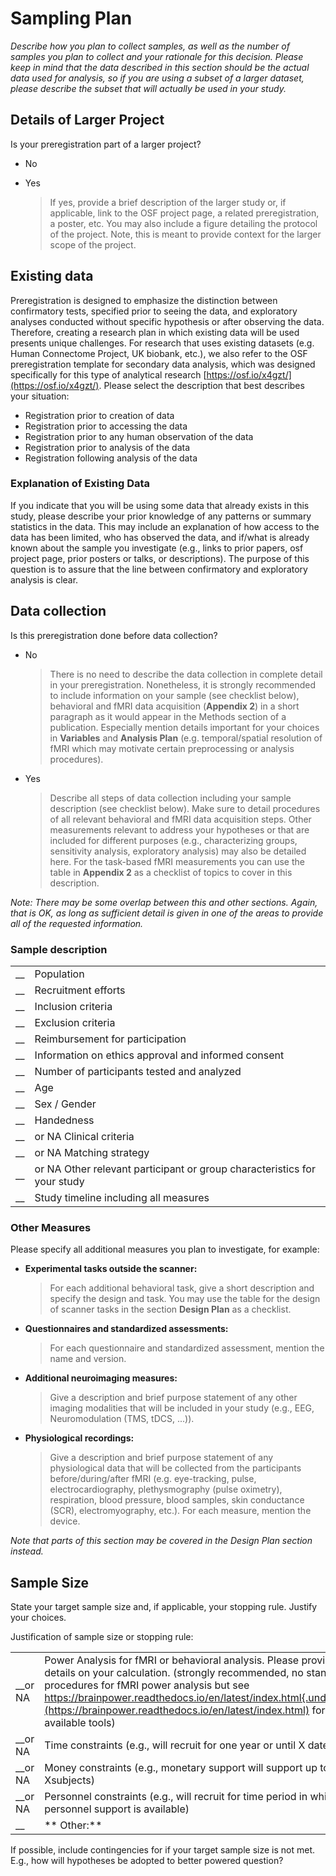 # Sampling Plan

_Describe how you plan to collect samples, as well as the number of samples you
plan to collect and your rationale for this decision. Please keep in mind that
the data described in this section should be the actual data used for analysis,
so if you are using a subset of a larger dataset, please describe the subset
that will actually be used in your study._

## Details of Larger Project

Is your preregistration part of a larger project?

- No
- Yes

  > If yes, provide a brief description of the larger study or, if applicable,
  > link to the OSF project page, a related preregistration, a poster, etc. You
  > may also include a figure detailing the protocol of the project. Note, this
  > is meant to provide context for the larger scope of the project.

## Existing data

Preregistration is designed to emphasize the distinction between confirmatory
tests, specified prior to seeing the data, and exploratory analyses conducted
without specific hypothesis or after observing the data. Therefore, creating a
research plan in which existing data will be used presents unique challenges.
For research that uses existing datasets (e.g. Human Connectome Project, UK
biobank, etc.), we also refer to the OSF preregistration template for secondary
data analysis, which was designed specifically for this type of analytical
research [https://osf.io/x4gzt/](https://osf.io/x4gzt/). Please select the
description that best describes your situation:

- Registration prior to creation of data
- Registration prior to accessing the data
- Registration prior to any human observation of the data
- Registration prior to analysis of the data
- Registration following analysis of the data

### Explanation of Existing Data

If you indicate that you will be using some data that already exists in this
study, please describe your prior knowledge of any patterns or summary
statistics in the data. This may include an explanation of how access to the
data has been limited, who has observed the data, and if/what is already known
about the sample you investigate (e.g., links to prior papers, osf project page,
prior posters or talks, or descriptions). The purpose of this question is to
assure that the line between confirmatory and exploratory analysis is clear.

## Data collection

Is this preregistration done before data collection?

- No

  > There is no need to describe the data collection in complete detail in your
  > preregistration. Nonetheless, it is strongly recommended to include
  > information on your sample (see checklist below), behavioral and fMRI data
  > acquisition (**Appendix 2**) in a short paragraph as it would appear in the
  > Methods section of a publication. Especially mention details important for
  > your choices in **Variables** and **Analysis Plan** (e.g. temporal/spatial
  > resolution of fMRI which may motivate certain preprocessing or analysis
  > procedures).

- Yes

  > Describe all steps of data collection including your sample description (see
  > checklist below). Make sure to detail procedures of all relevant behavioral
  > and fMRI data acquisition steps. Other measurements relevant to address your
  > hypotheses or that are included for different purposes (e.g., characterizing
  > groups, sensitivity analysis, exploratory analysis) may also be detailed
  > here. For the task-based fMRI measurements you can use the table in
  > **Appendix 2** as a checklist of topics to cover in this description.

_Note: There may be some overlap between this and other sections. Again, that is
OK, as long as sufficient detail is given in one of the areas to provide all of
the requested information._

### Sample description

|      |                                                                          |
| ---- | ------------------------------------------------------------------------ |
| \_\_ | Population                                                               |
| \_\_ | Recruitment efforts                                                      |
| \_\_ | Inclusion criteria                                                       |
| \_\_ | Exclusion criteria                                                       |
| \_\_ | Reimbursement for participation                                          |
| \_\_ | Information on ethics approval and informed consent                      |
| \_\_ | Number of participants tested and analyzed                               |
| \_\_ | Age                                                                      |
| \_\_ | Sex / Gender                                                             |
| \_\_ | Handedness                                                               |
| \_\_ | or NA Clinical criteria                                                  |
| \_\_ | or NA Matching strategy                                                  |
| \_\_ | or NA Other relevant participant or group characteristics for your study |
| \_\_ | Study timeline including all measures                                    |

### Other Measures

Please specify all additional measures you plan to investigate, for example:

- **Experimental tasks outside the scanner:**

  > For each additional behavioral task, give a short description and specify
  > the design and task. You may use the table for the design of scanner tasks
  > in the section **Design Plan** as a checklist.

- **Questionnaires and standardized assessments:**

  > For each questionnaire and standardized assessment, mention the name and
  > version.

- **Additional neuroimaging measures:**

  > Give a description and brief purpose statement of any other imaging
  > modalities that will be included in your study (e.g., EEG, Neuromodulation
  > (TMS, tDCS, ...)).

- **Physiological recordings:**
  > Give a description and brief purpose statement of any physiological data
  > that will be collected from the participants before/during/after fMRI (e.g.
  > eye-tracking, pulse, electrocardiography, plethysmography (pulse oximetry),
  > respiration, blood pressure, blood samples, skin conductance (SCR),
  > electromyography, etc.). For each measure, mention the device.

_Note that parts of this section may be covered in the Design Plan section
instead._

## Sample Size

State your target sample size and, if applicable, your stopping rule. Justify
your choices.

Justification of sample size or stopping rule:

|           |                                                                                                                                                                                                                                                                                                                               |
| --------- | ----------------------------------------------------------------------------------------------------------------------------------------------------------------------------------------------------------------------------------------------------------------------------------------------------------------------------- |
| \_\_or NA | Power Analysis for fMRI or behavioral analysis. Please provide all details on your calculation. (strongly recommended, no standard procedures for fMRI power analysis but see https://brainpower.readthedocs.io/en/latest/index.html{.underline}(https://brainpower.readthedocs.io/en/latest/index.html) for available tools) |
| \_\_or NA | Time constraints (e.g., will recruit for one year or until X date)                                                                                                                                                                                                                                                            |
| \_\_or NA | Money constraints (e.g., monetary support will support up to Xsubjects)                                                                                                                                                                                                                                                       |
| \_\_or NA | Personnel constraints (e.g., will recruit for time period in which personnel support is available)                                                                                                                                                                                                                            |
| \_\_      | ** Other:**                                                                                                                                                                                                                                                                                                                   |

If possible, include contingencies for if your target sample size is not met.
E.g., how will hypotheses be adopted to better powered question?
